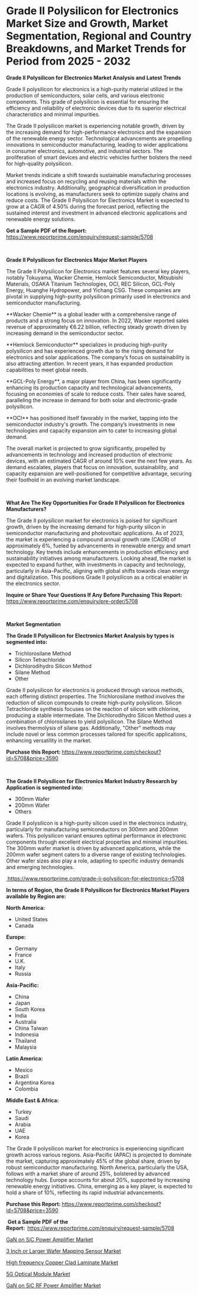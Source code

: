 <p><h1>Grade II Polysilicon for Electronics Market Size and Growth, Market Segmentation, Regional and Country Breakdowns, and Market Trends for Period from 2025 -  2032</h1></p><p><strong>Grade II Polysilicon for Electronics Market Analysis and Latest Trends</strong></p>
<p><p>Grade II polysilicon for electronics is a high-purity material utilized in the production of semiconductors, solar cells, and various electronic components. This grade of polysilicon is essential for ensuring the efficiency and reliability of electronic devices due to its superior electrical characteristics and minimal impurities.</p><p>The Grade II polysilicon market is experiencing notable growth, driven by the increasing demand for high-performance electronics and the expansion of the renewable energy sector. Technological advancements are propelling innovations in semiconductor manufacturing, leading to wider applications in consumer electronics, automotive, and industrial sectors. The proliferation of smart devices and electric vehicles further bolsters the need for high-quality polysilicon.</p><p>Market trends indicate a shift towards sustainable manufacturing processes and increased focus on recycling and reusing materials within the electronics industry. Additionally, geographical diversification in production locations is evolving, as manufacturers seek to optimize supply chains and reduce costs. The Grade II Polysilicon for Electronics Market is expected to grow at a CAGR of 4.50% during the forecast period, reflecting the sustained interest and investment in advanced electronic applications and renewable energy solutions.</p></p>
<p><strong>Get a Sample PDF of the Report:&nbsp;</strong> <a href="https://www.reportprime.com/enquiry/request-sample/5708?utm_campaign=103&utm_medium=2&utm_source=Github&utm_content=ia&utm_term=19032025&utm_id=grade-ii-polysilicon-for-electronics">https://www.reportprime.com/enquiry/request-sample/5708</a></p>
<p>&nbsp;</p>
<p><strong>Grade II Polysilicon for Electronics Major Market Players</strong></p>
<p><p>The Grade II Polysilicon for Electronics market features several key players, notably Tokuyama, Wacker Chemie, Hemlock Semiconductor, Mitsubishi Materials, OSAKA Titanium Technologies, OCI, REC Silicon, GCL-Poly Energy, Huanghe Hydropower, and Yichang CSG. These companies are pivotal in supplying high-purity polysilicon primarily used in electronics and semiconductor manufacturing.</p><p>**Wacker Chemie** is a global leader with a comprehensive range of products and a strong focus on innovation. In 2022, Wacker reported sales revenue of approximately €6.22 billion, reflecting steady growth driven by increasing demand in the semiconductor sector.</p><p>**Hemlock Semiconductor** specializes in producing high-purity polysilicon and has experienced growth due to the rising demand for electronics and solar applications. The company’s focus on sustainability is also attracting attention. In recent years, it has expanded production capabilities to meet global needs.</p><p>**GCL-Poly Energy**, a major player from China, has been significantly enhancing its production capacity and technological advancements, focusing on economies of scale to reduce costs. Their sales have soared, paralleling the increase in demand for both solar and electronic-grade polysilicon.</p><p>**OCI** has positioned itself favorably in the market, tapping into the semiconductor industry's growth. The company’s investments in new technologies and capacity expansion aim to cater to increasing global demand.</p><p>The overall market is projected to grow significantly, propelled by advancements in technology and increased production of electronic devices, with an estimated CAGR of around 10% over the next few years. As demand escalates, players that focus on innovation, sustainability, and capacity expansion are well-positioned for competitive advantage, securing their foothold in an evolving market landscape.</p></p>
<p>&nbsp;</p>
<p><strong>What Are The Key Opportunities For Grade II Polysilicon for Electronics Manufacturers?</strong></p>
<p><p>The Grade II polysilicon market for electronics is poised for significant growth, driven by the increasing demand for high-purity silicon in semiconductor manufacturing and photovoltaic applications. As of 2023, the market is experiencing a compound annual growth rate (CAGR) of approximately 6%, fueled by advancements in renewable energy and smart technology. Key trends include enhancements in production efficiency and sustainability initiatives among manufacturers. Looking ahead, the market is expected to expand further, with investments in capacity and technology, particularly in Asia-Pacific, aligning with global shifts towards clean energy and digitalization. This positions Grade II polysilicon as a critical enabler in the electronics sector.</p></p>
<p><strong>Inquire or Share Your Questions If Any Before Purchasing This Report:</strong> <a href="https://www.reportprime.com/enquiry/pre-order/5708?utm_campaign=103&utm_medium=2&utm_source=Github&utm_content=ia&utm_term=19032025&utm_id=grade-ii-polysilicon-for-electronics">https://www.reportprime.com/enquiry/pre-order/5708</a></p>
<p>&nbsp;</p>
<p><strong>Market Segmentation</strong></p>
<p><strong>The Grade II Polysilicon for Electronics Market Analysis by types is segmented into:</strong></p>
<p><ul><li>Trichlorosilane Method</li><li>Silicon Tetrachloride</li><li>Dichlorodihydro Silicon Method</li><li>Silane Method</li><li>Other</li></ul></p>
<p><p>Grade II polysilicon for electronics is produced through various methods, each offering distinct properties. The Trichlorosilane method involves the reduction of silicon compounds to create high-purity polysilicon. Silicon Tetrachloride synthesis focuses on the reaction of silicon with chlorine, producing a stable intermediate. The Dichlorodihydro Silicon Method uses a combination of chlorosilanes to yield polysilicon. The Silane Method involves thermolysis of silane gas. Additionally, "Other" methods may include novel or less common processes tailored for specific applications, enhancing versatility in the market.</p></p>
<p><strong>Purchase this Report:&nbsp;</strong><a href="https://www.reportprime.com/checkout?id=5708&price=3590&utm_campaign=103&utm_medium=2&utm_source=Github&utm_content=ia&utm_term=19032025&utm_id=grade-ii-polysilicon-for-electronics">https://www.reportprime.com/checkout?id=5708&price=3590</a></p>
<p>&nbsp;</p>
<p><strong>The Grade II Polysilicon for Electronics Market Industry Research by Application is segmented into:</strong></p>
<p><ul><li>300mm Wafer</li><li>200mm Wafer</li><li>Others</li></ul></p>
<p><p>Grade II polysilicon is a high-purity silicon used in the electronics industry, particularly for manufacturing semiconductors on 300mm and 200mm wafers. This polysilicon variant ensures optimal performance in electronic components through excellent electrical properties and minimal impurities. The 300mm wafer market is driven by advanced applications, while the 200mm wafer segment caters to a diverse range of existing technologies. Other wafer sizes also play a role, adapting to specific industry demands and emerging technologies.</p></p>
<p><a href="https://www.reportprime.com/grade-ii-polysilicon-for-electronics-r5708?utm_campaign=103&utm_medium=2&utm_source=Github&utm_content=ia&utm_term=19032025&utm_id=grade-ii-polysilicon-for-electronics">&nbsp;https://www.reportprime.com/grade-ii-polysilicon-for-electronics-r5708</a></p>
<p><strong>In terms of Region, the Grade II Polysilicon for Electronics Market Players available by Region are:</strong></p>
<p>
    <p> <strong> North America: </strong>
        <ul>
            <li>United States</li>
            <li>Canada</li>
        </ul>
        </p> 
    <p> <strong> Europe: </strong>
        <ul>
            <li>Germany</li>
            <li>France</li>
            <li>U.K.</li>
            <li>Italy</li>
            <li>Russia</li>
        </ul>
        </p> 
    <p> <strong> Asia-Pacific: </strong>
        <ul>
            <li>China</li>
            <li>Japan</li>
            <li>South Korea</li>
            <li>India</li>
            <li>Australia</li>
            <li>China Taiwan</li>
            <li>Indonesia</li>
            <li>Thailand</li>
            <li>Malaysia</li>
        </ul>
        </p> 
    <p> <strong> Latin America: </strong>
        <ul>
            <li>Mexico</li>
            <li>Brazil</li>
            <li>Argentina Korea</li>
            <li>Colombia</li>
        </ul>
        </p> 
    <p> <strong> Middle East & Africa: </strong>
        <ul>
            <li>Turkey</li>
            <li>Saudi</li>
            <li>Arabia</li>
            <li>UAE</li>
            <li>Korea</li>
        </ul>
    </p>
    </p>
<p><p>The Grade II polysilicon market for electronics is experiencing significant growth across various regions. Asia-Pacific (APAC) is projected to dominate the market, capturing approximately 45% of the global share, driven by robust semiconductor manufacturing. North America, particularly the USA, follows with a market share of around 25%, bolstered by advanced technology hubs. Europe accounts for about 20%, supported by increasing renewable energy initiatives. China, emerging as a key player, is expected to hold a share of 10%, reflecting its rapid industrial advancements.</p></p>
<p><strong>Purchase this Report: </strong><a href="https://www.reportprime.com/checkout?id=5708&price=3590&utm_campaign=103&utm_medium=2&utm_source=Github&utm_content=ia&utm_term=19032025&utm_id=grade-ii-polysilicon-for-electronics">https://www.reportprime.com/checkout?id=5708&price=3590</a></p>
<p>&nbsp;<strong>Get a Sample PDF of the Report:&nbsp;&nbsp;</strong><a href="https://www.reportprime.com/enquiry/request-sample/5708?utm_campaign=103&utm_medium=2&utm_source=Github&utm_content=ia&utm_term=19032025&utm_id=grade-ii-polysilicon-for-electronics">https://www.reportprime.com/enquiry/request-sample/5708</a></p>
<p><strong></strong></p>
<p><p><a href="https://github.com/sulvantomppa/Market-Research-Report-List-1/blob/main/gan-on-sic-power-amplifier-market.md?utm_campaign=103&utm_medium=2&utm_source=Github&utm_content=ia&utm_term=19032025&utm_id=grade-ii-polysilicon-for-electronics">GaN on SiC Power Amplifier Market</a></p><p><a href="https://github.com/brinnoifon/Market-Research-Report-List-1/blob/main/3-inch-or-larger-wafer-mapping-sensor-market.md?utm_campaign=103&utm_medium=2&utm_source=Github&utm_content=ia&utm_term=19032025&utm_id=grade-ii-polysilicon-for-electronics">3 Inch or Larger Wafer Mapping Sensor Market</a></p><p><a href="https://github.com/trenkkwasek84/Market-Research-Report-List-1/blob/main/high-frequency-copper-clad-laminate-market.md?utm_campaign=103&utm_medium=2&utm_source=Github&utm_content=ia&utm_term=19032025&utm_id=grade-ii-polysilicon-for-electronics">High frequency Copper Clad Laminate Market</a></p><p><a href="https://github.com/iwanesucices/Market-Research-Report-List-1/blob/main/5g-optical-module-market.md?utm_campaign=103&utm_medium=2&utm_source=Github&utm_content=ia&utm_term=19032025&utm_id=grade-ii-polysilicon-for-electronics">5G Optical Module Market</a></p><p><a href="https://github.com/snapetylerho/Market-Research-Report-List-1/blob/main/gan-on-sic-rf-power-amplifier-market.md?utm_campaign=103&utm_medium=2&utm_source=Github&utm_content=ia&utm_term=19032025&utm_id=grade-ii-polysilicon-for-electronics">GaN on SiC RF Power Amplifier Market</a></p></p>